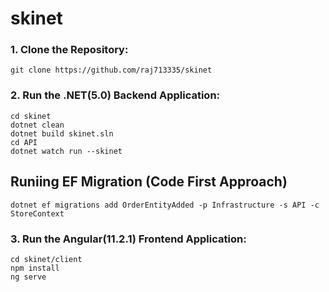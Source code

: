 # skinet
### 1. Clone the Repository:
```
git clone https://github.com/raj713335/skinet
```
### 2. Run the .NET(5.0) Backend Application:
```
cd skinet
dotnet clean
dotnet build skinet.sln
cd API
dotnet watch run --skinet
```

## Runiing EF Migration (Code First Approach)

```
dotnet ef migrations add OrderEntityAdded -p Infrastructure -s API -c StoreContext
```

### 3. Run the Angular(11.2.1) Frontend Application:

```
cd skinet/client
npm install
ng serve
```
